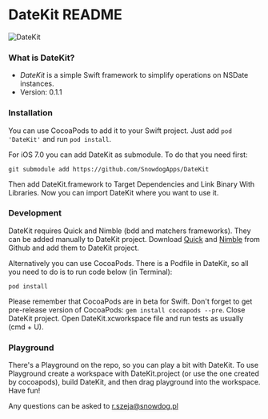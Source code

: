 # DateKit README #

![DateKit](https://snowdog.co/wp-content/uploads/2015/01/IMG-2865.jpg)

### What is DateKit?

* *DateKit* is a simple Swift framework to simplify operations on NSDate instances.
* Version: 0.1.1

### Installation

You can use CocoaPods to add it to your Swift project. Just add `pod 'DateKit'` and run `pod install`.

For iOS 7.0 you can add DateKit as submodule. To do that you need first:

```
git submodule add https://github.com/SnowdogApps/DateKit
```

Then add DateKit.framework to Target Dependencies and Link Binary With Libraries.
Now you can import DateKit where you want to use it.

### Development

DateKit requires Quick and Nimble (bdd and matchers frameworks). They can be added manually to DateKit project. Download [Quick](https://github.com/Quick/Quick) and [Nimble](https://github.com/Quick/Nimble) from Github and add them to DateKit project.

Alternatively you can use CocoaPods. There is a Podfile in DateKit, so all you need to do is to run code below (in Terminal):

```
pod install
```
Please remember that CocoaPods are in beta for Swift. Don't forget to get pre-release version of CocoaPods: `gem install cocoapods --pre`.
Close DateKit project. Open DateKit.xcworkspace file and run tests as usually (cmd + U).

### Playground
There's a Playground on the repo, so you can play a bit with DateKit. To use Playground create a workspace with DateKit.project (or use the one created by cocoapods), build DateKit, and then drag playground into the workspace. Have fun!

Any questions can be asked to r.szeja@snowdog.pl
